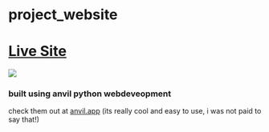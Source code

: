 # project_website
####
# [Live Site](https://astonishing-twin-notice.anvil.app/)
![](https://i.imgur.com/xH36Vo0.png)


### built using anvil python webdeveopment
check them out at [anvil.app](anvil.app) (its really cool and easy to use, i was not paid to say that!)
